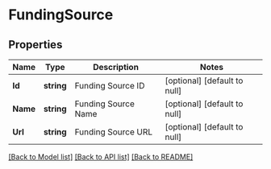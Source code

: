 # FundingSource

## Properties
Name | Type | Description | Notes
------------ | ------------- | ------------- | -------------
**Id** | **string** | Funding Source ID | [optional] [default to null]
**Name** | **string** | Funding Source Name | [optional] [default to null]
**Url** | **string** | Funding Source URL | [optional] [default to null]

[[Back to Model list]](../README.md#documentation-for-models) [[Back to API list]](../README.md#documentation-for-api-endpoints) [[Back to README]](../README.md)

